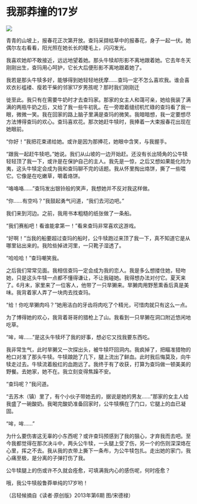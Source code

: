 # 我那莽撞的17岁

![](http://www.yilinzazhi.com/images/yili/yili201314/yili20131456-1-l.jpg)

青青的山坡上，报春花正次第开放。查玛采撷枯草中的报春花，身子一起一伏。她偶尔左右看看，阳光照在她长长的睫毛上，闪闪发光。 

我喜欢她却不敢接近，远远地望着她。那头牛犊却形影不离地跟着她。它去年冬天刚刚出生，查玛用心呵护，它长大后便形影不离地跟着她了。 

我若是那头牛犊多好，能够得到她轻轻地抚摩……查玛一定不怎么喜欢我。谁会喜欢衣衫褴褛、瘦若干柴的邻家17岁男孩呢？那时我们刚刚迁 

徙至此。我只有在需要牛奶时才去查玛家。那家的女主人和蔼可亲，她给我装了满满的两瓶牛奶之后，又给了我一些牛初乳。在一旁蹬着缝纫机忙碌的查玛看了我一眼，微微一笑。我在回家的路上脑子里满是查玛的微笑。我暗暗想，我一定要想尽方法博得查玛的欢心。查玛喜欢花。那次她赶牛犊时，我捧着一大束报春花出现在她眼前。 

“你好！”我把花束递给她。或许是因为那捧花，她眼中含笑，与我握手。 

“跟我一起赶牛犊吧。”她说。我们从山坡的一边开始赶。还没有长出犄角的公牛犊轻轻顶了我一下，或许是在保护自己的主人。我先是一惊，之后又想如果能化险为夷，这头牛犊定会成为我和查玛聊不完的话题。我从怀里掏出烙饼，撕了一些喂它。它像是在吃嫩草，嚼着烙饼。 

“咯咯咯……”查玛发出银铃般的笑声，我想她并不反对我这样做。 

“你……有空吗？”我鼓起勇气问道，“我们去河边吧。” 

我们来到河边。之前，我用书本粗糙的纸张做了一条船。 

“我们赛船吧！看谁能拿第一！”看来查玛非常喜欢这游戏。 

“好啊！”当我的船要超过查玛的船时，公牛犊跑过来顶了我一下，真不知道它是从哪里钻出来的。我险些掉进河里，一只靴子湿透了。 

“哈哈哈！”查玛嘲笑我。 

之后我们常常见面。我相信查玛一定会成为我的恋人。我是多么想搂住她，轻吻她，只是这头牛犊一点都不懂得谦让，不让我碰她。我得想办法对付它。夏天来了。6月末，家里来了一位客人，他带了一只旱獭来。旱獭肉用野葱熏香后真是美味。我背着家人弄了一块肉去找查玛。 

“给！你吃旱獭肉吗？”她用洁白的牙齿将肉吃了个精光，可惜肉就只有这么一点。 

为了博得她的欢心，我背着哥哥的猎枪上了山。我看到一只旱獭在洞口附近悠闲地吃草。 

“哞，哞……”是这头牛犊坏了我的好事，想必它又找我要东西吃。 

我非常生气，此时旱獭又一次探出头，被牛犊吓回洞内。我疯掉了，把瞄准猎物的枪口对准了那头牛犊。牛犊踉跄了几下，腿上流出了鲜血。此时我后悔莫及，向牛犊走过去。牛犊流着殷红的血跑远了。我终于有了收获，打算为查玛做一顿美美的野餐。去她家，她不在。我立刻变得焦躁不安。 

“查玛呢？”我问道。 

“去苏木（镇）里了，有个小伙子带她去的，据说是她的男友……”那家的女主人给我盛了一碗酸奶。我喝完酸奶准备回家时，公牛犊横在了门口，它腿上的血已凝固。 

“哞，哞……” 

为什么要伤害这无辜的小东西呢？或许查玛预感到了我的狠心，才弃我而去吧。至今我都觉得在那次决斗中，两头公牛犊，一头腿上受了伤，另一个的伤则深深烙在心里，挥之不去。我从我的衣带上撕下一条布，为公牛犊包扎。走出她的家门，我心痛至极，是分离的子弹打伤了我。 

公牛犊腿上的伤或许不久就会痊愈，可填满我内心的感伤呢，何时痊愈？ 

哦，我公牛犊般鲁莽单纯的17岁哟！ 

（吕轻候摘自《读者·原创版》2013年第6期 图/宋德禄）